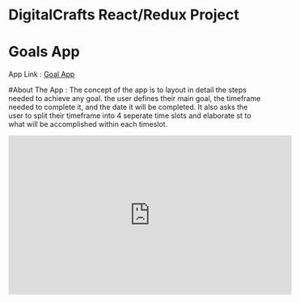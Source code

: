 # DigitalCrafts React/Redux Project

# Goals App
App Link : <a href="http://hlj.goalapp.surge.sh">Goal App</a>
  
#About The App :
The concept of the app is to layout in detail the steps needed to achieve any goal.
the user defines their main goal, the timeframe needed to complete it, and the date it will be completed. It also asks the user to split their timeframe into 4 seperate time slots and elaborate st to what will be accomplished within each timeslot.


<div><iframe width="560" height="315" src="https://www.youtube.com/embed/1Bq0BCqissY" title="YouTube video player" frameborder="0" allow="accelerometer; autoplay; clipboard-write; encrypted-media; gyroscope; picture-in-picture" allowfullscreen></iframe></div>
